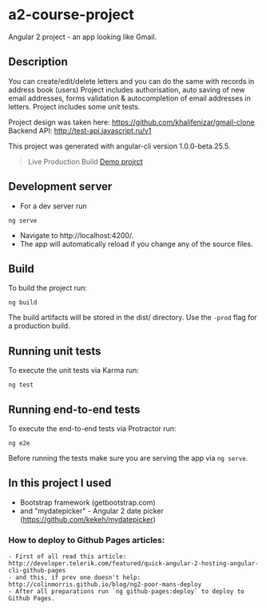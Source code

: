 # a2-course-project
Angular 2 project - an app looking like Gmail.


## Description
You can create/edit/delete letters and you can do the same with records in address book (users)
Project includes authorisation, auto saving of new email addresses, forms validation & autocompletion of email addresses in letters.
Project includes some unit tests.

Project design was taken here: https://github.com/khalifenizar/gmail-clone
Backend API: http://test-api.javascript.ru/v1

This project was generated with angular-cli version 1.0.0-beta.25.5.

> Live Production Build [Demo projrct](https://zurab-d.github.io/a2-course-project)


## Development server

- For a dev server run
```bush
ng serve
```
- Navigate to http://localhost:4200/.
- The app will automatically reload if you change any of the source files.


## Build

To build the project run:
```bush
ng build
```
The build artifacts will be stored in the dist/ directory.
Use the `-prod` flag for a production build.


## Running unit tests

To execute the unit tests via Karma run:
```bush
ng test
```


## Running end-to-end tests

To execute the end-to-end tests via Protractor run:
```bush
ng e2e
```
Before running the tests make sure you are serving the app via `ng serve`.


## In this project I used
- Bootstrap framework (getbootstrap.com)
- and "mydatepicker" - Angular 2 date picker (https://github.com/kekeh/mydatepicker)


### How to deploy to Github Pages articles:
    - First of all read this article: http://developer.telerik.com/featured/quick-angular-2-hosting-angular-cli-github-pages
    - and this, if prev one doesn't help: http://colinmorris.github.io/blog/ng2-poor-mans-deploy
    - After all preparations run `ng github-pages:deploy` to deploy to Github Pages.
